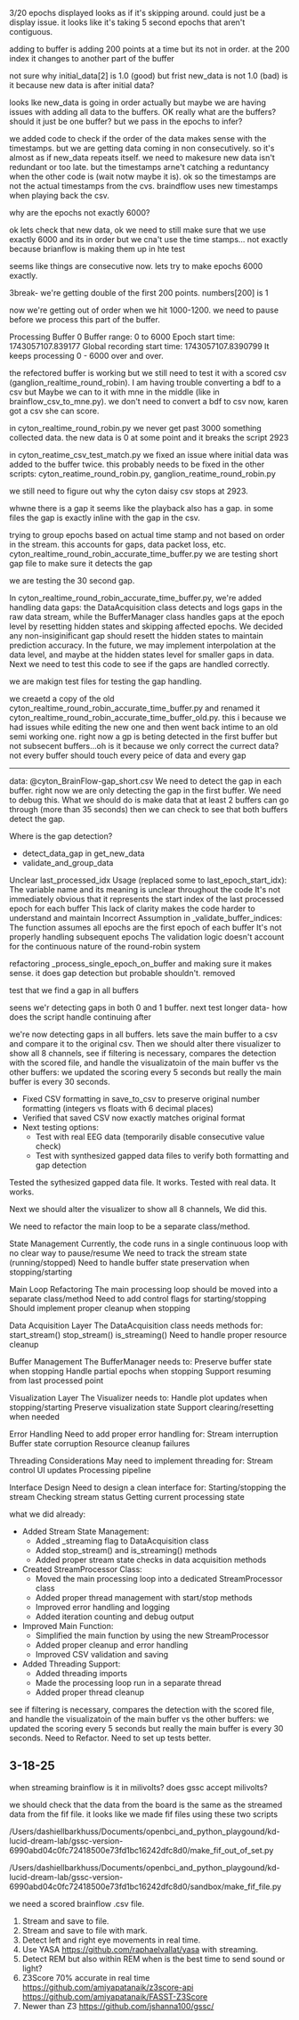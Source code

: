 3/20
epochs displayed looks as if it's skipping around. could just be a display issue. it looks like it's taking 5 second epochs that aren't contiguous.

adding to buffer is adding 200 points at a time but its not in order. at the 200 index it changes to another part of the buffer

not sure why initial_data[2] is 1.0 (good) but frist new_data is not 1.0 (bad) is it because new data is after initial data?

looks lke new_data is going in order actually but maybe we are having issues with adding all data to the buffers. OK really what are the buffers? should it just be one buffer? but we pass in the epochs to infer?

we added code to check if the order of the data makes sense with the timestamps. but we are getting data coming in non consecutively. so it's almost as if new_data repeats itself. we need to makesure new data isn't redundant or too late. but the timestamps arne't catching a reduntancy when the other code is (wait notw maybe it is). ok so the timestamps are not the actual timestamps from the cvs. braindflow uses new timestamps when playing back the csv.

why are the epochs not exactly 6000?

ok lets check that new data, ok we need to still make sure that we use exactly 6000 and its in order but we cna't use the time stamps... not exactly because brianflow is making them up in hte test

seems like things are consecutive now. lets try to make epochs 6000 exactly.

3break- we're getting double of the first 200 points. numbers[200] is 1

now we're getting out of order when we hit 1000-1200. we need to pause before we process this part of the buffer.

Processing Buffer 0
Buffer range: 0 to 6000
Epoch start time: 1743057107.839177
Global recording start time: 1743057107.8390799
It keeps processing 0 - 6000 over and over.

the refectored buffer is working but we still need to test it with a scored csv (ganglion_realtime_round_robin). I am having trouble converting a bdf to a csv but Maybe we can to it with mne in the middle (like in brainflow_csv_to_mne.py). we don't need to convert a bdf to csv now, karen got a csv she can score.

in cyton_realtime_round_robin.py we never get past 3000 something collected data. the new data is 0 at some point and it breaks the script 2923

in cyton_reatime_csv_test_match.py we fixed an issue where initial data was added to the buffer twice. this probably needs to be fixed in the other scripts: cyton_reatime_round_robin.py, ganglion_reatime_round_robin.py

we still need to figure out why the cyton daisy csv stops at 2923.

whwne there is a gap it seems like the playback also has a gap. in some files the gap is exactly inline with the gap in the csv.

trying to group epochs based on actual time stamp and not based on order in the stream. this accounts for gaps, data packet loss, etc. cyton_realtime_round_robin_accurate_time_buffer.py we are testing short gap file to make sure it detects the gap

we are testing the 30 second gap.

In cyton_realtime_round_robin_accurate_time_buffer.py, we're added handling data gaps: the DataAcquisition class detects and logs gaps in the raw data stream, while the BufferManager class handles gaps at the epoch level by resetting hidden states and skipping affected epochs. We decided any non-insiginificant gap should resett the hidden states to maintain prediction accuracy. In the future, we may implement interpolation at the data level, and maybe at the hidden states level for smaller gaps in data. Next we need to test this code to see if the gaps are handled correctly.

we are makign test files for testing the gap handling.

we creaetd a copy of the old cyton_realtime_round_robin_accurate_time_buffer.py and renamed it cyton_realtime_round_robin_accurate_time_buffer_old.py. this i because we had issues while editing the new one and then went back intime to an old semi working one. right now a gp is beting detected in the first buffer but not subsecent buffers...oh is it because we only correct the currect data? not every buffer should touch every peice of data and every gap

---

data:
@cyton_BrainFlow-gap_short.csv
We need to detect the gap in each buffer. right now we are only detecting the gap in the first buffer.
We need to debug this. What we should do is make data that at least 2 buffers can go through (more than 35 seconds) then we can check to see that both buffers detect the gap.

Where is the gap detection?

- detect_data_gap in get_new_data
- validate_and_group_data

Unclear last_processed_idx Usage (replaced some to last_epoch_start_idx):
The variable name and its meaning is unclear throughout the code
It's not immediately obvious that it represents the start index of the last processed epoch for each buffer
This lack of clarity makes the code harder to understand and maintain
Incorrect Assumption in \_validate_buffer_indices:
The function assumes all epochs are the first epoch of each buffer
It's not properly handling subsequent epochs
The validation logic doesn't account for the continuous nature of the round-robin system

refactoring \_process_single_epoch_on_buffer and making sure it makes sense. it does gap detection but probable shouldn't. removed

test that we find a gap in all buffers

seens we'r detecting gaps in both 0 and 1 buffer. next test longer data- how does the script handle continuing after

we're now detecting gaps in all buffers. lets save the main buffer to a csv and compare it to the original csv. Then we should alter there visualizer to show all 8 channels, see if filtering is necessary, compares the detection with the scored file, and handle the visualizatoin of the main buffer vs the other buffers: we updated the scoring every 5 seconds but really the main buffer is every 30 seconds.

- Fixed CSV formatting in save_to_csv to preserve original number formatting (integers vs floats with 6 decimal places)
- Verified that saved CSV now exactly matches original format
- Next testing options:
  - Test with real EEG data (temporarily disable consecutive value check)
  - Test with synthesized gapped data files to verify both formatting and gap detection

Tested the sythesized gapped data file. It works.
Tested with real data. It works.

Next we should alter the visualizer to show all 8 channels,
We did this.

We need to refactor the main loop to be a separate class/method.

State Management
Currently, the code runs in a single continuous loop with no clear way to pause/resume
We need to track the stream state (running/stopped)
Need to handle buffer state preservation when stopping/starting

Main Loop Refactoring
The main processing loop should be moved into a separate class/method
Need to add control flags for starting/stopping
Should implement proper cleanup when stopping

Data Acquisition Layer
The DataAcquisition class needs methods for:
start_stream()
stop_stream()
is_streaming()
Need to handle proper resource cleanup

Buffer Management
The BufferManager needs to:
Preserve buffer state when stopping
Handle partial epochs when stopping
Support resuming from last processed point

Visualization Layer
The Visualizer needs to:
Handle plot updates when stopping/starting
Preserve visualization state
Support clearing/resetting when needed

Error Handling
Need to add proper error handling for:
Stream interruption
Buffer state corruption
Resource cleanup failures

Threading Considerations
May need to implement threading for:
Stream control
UI updates
Processing pipeline

Interface Design
Need to design a clean interface for:
Starting/stopping the stream
Checking stream status
Getting current processing state

what we did already:

- Added Stream State Management:
  - Added \_streaming flag to DataAcquisition class
  - Added stop_stream() and is_streaming() methods
  - Added proper stream state checks in data acquisition methods
- Created StreamProcessor Class:
  - Moved the main processing loop into a dedicated StreamProcessor class
  - Added proper thread management with start/stop methods
  - Improved error handling and logging
  - Added iteration counting and debug output
- Improved Main Function:
  - Simplified the main function by using the new StreamProcessor
  - Added proper cleanup and error handling
  - Improved CSV validation and saving
- Added Threading Support:
  - Added threading imports
  - Made the processing loop run in a separate thread
  - Added proper thread cleanup

see if filtering is necessary, compares the detection with the scored file, and handle the visualizatoin of the main buffer vs the other buffers: we updated the scoring every 5 seconds but really the main buffer is every 30 seconds.
Need to Refactor.
Need to set up tests better.

## 3-18-25

when streaming brainflow is it in milivolts? does gssc accept milivolts?

we should check that the data from the board is the same as the streamed data from the fif file. it looks like we made fif files using these two scripts

/Users/dashiellbarkhuss/Documents/openbci_and_python_playgound/kd-lucid-dream-lab/gssc-version-6990abd04c0fc72418500e73fd1bc16242dfc8d0/make_fif_out_of_set.py

/Users/dashiellbarkhuss/Documents/openbci_and_python_playgound/kd-lucid-dream-lab/gssc-version-6990abd04c0fc72418500e73fd1bc16242dfc8d0/sandbox/make_fif_file.py

we need a scored brainflow .csv file.

1. Stream and save to file.
1. Stream and save to file with mark.
1. Detect left and right eye movements in real time.
1. Use YASA https://github.com/raphaelvallat/yasa with streaming.
1. Detect REM but also within REM when is the best time to send sound or light?
1. Z3Score 70% accurate in real time https://github.com/amiyapatanaik/z3score-api https://github.com/amiyapatanaik/FASST-Z3Score
1. Newer than Z3 https://github.com/jshanna100/gssc/
